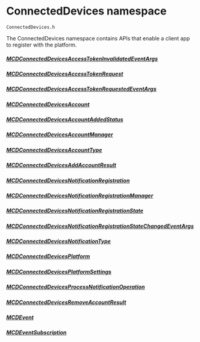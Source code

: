 # ConnectedDevices namespace
```
ConnectedDevices.h
```

The ConnectedDevices namespace contains APIs that enable a client app to register with the platform. 

##### [MCDConnectedDevicesAccessTokenInvalidatedEventArgs](MCDConnectedDevicesAccessTokenInvalidatedEventArgs.md)
##### [MCDConnectedDevicesAccessTokenRequest](MCDConnectedDevicesAccessTokenRequest.md)
##### [MCDConnectedDevicesAccessTokenRequestedEventArgs](MCDConnectedDevicesAccessTokenRequestedEventArgs.md)
##### [MCDConnectedDevicesAccount](MCDConnectedDevicesAccount.md)
##### [MCDConnectedDevicesAccountAddedStatus](MCDConnectedDevicesAccountAddedStatus.md)
##### [MCDConnectedDevicesAccountManager](MCDConnectedDevicesAccountManager.md)
##### [MCDConnectedDevicesAccountType](MCDConnectedDevicesAccountType.md)
##### [MCDConnectedDevicesAddAccountResult](MCDConnectedDevicesAddAccountResult.md)
##### [MCDConnectedDevicesNotificationRegistration](MCDConnectedDevicesNotificationRegistration.md)
##### [MCDConnectedDevicesNotificationRegistrationManager](MCDConnectedDevicesNotificationRegistrationManager.md)
##### [MCDConnectedDevicesNotificationRegistrationState](MCDConnectedDevicesNotificationRegistrationState.md)
##### [MCDConnectedDevicesNotificationRegistrationStateChangedEventArgs](MCDConnectedDevicesNotificationRegistrationStateChangedEventArgs.md)
##### [MCDConnectedDevicesNotificationType](MCDConnectedDevicesNotificationType.md)
##### [MCDConnectedDevicesPlatform](MCDConnectedDevicesPlatform.md)
##### [MCDConnectedDevicesPlatformSettings](MCDConnectedDevicesPlatformSettings.md)
##### [MCDConnectedDevicesProcessNotificationOperation](MCDConnectedDevicesProcessNotificationOperation.md)
##### [MCDConnectedDevicesRemoveAccountResult](MCDConnectedDevicesRemoveAccountResult.md)
##### [MCDEvent](MCDEvent.md)
##### [MCDEventSubscription](MCDEventSubscription.md)